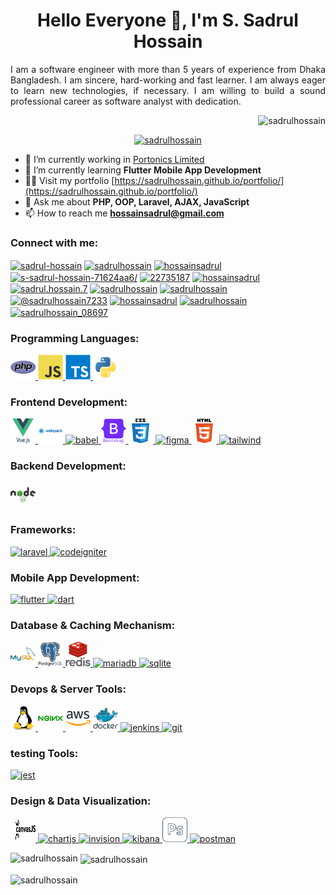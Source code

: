 <h1 align="center">Hello Everyone 👋, I'm S. Sadrul Hossain</h1>
<p align="justify">I am a software engineer with more than 5 years of experience from Dhaka Bangladesh. I am sincere, hard-working and fast learner. I am always eager to learn new technologies, if necessary. I am willing to build a sound professional career as software analyst with dedication.</p>

<p align="right"> <img src="https://komarev.com/ghpvc/?username=sadrulhossain&label=Profile%20views&color=0e75b6&style=flat" alt="sadrulhossain" /> </p>

<p align="center"> <a href="https://github.com/ryo-ma/github-profile-trophy"><img src="https://github-profile-trophy.vercel.app/?username=sadrulhossain" alt="sadrulhossain" /></a> </p>

- 🔭 I’m currently working in [Portonics Limited](https://portonics.com/)
- 🌱 I’m currently learning **Flutter Mobile App Development**
- 👨‍💻 Visit my portfolio [https://sadrulhossain.github.io/portfolio/](https://sadrulhossain.github.io/portfolio/)
- 💬 Ask me about **PHP, OOP, Laravel, AJAX, JavaScript**
- 📫 How to reach me **hossainsadrul@gmail.com**

<h3 align="left">Connect with me:</h3>
<p align="left">
<a href="https://codepen.io/sadrul-hossain" target="blank"><img align="center" src="https://raw.githubusercontent.com/rahuldkjain/github-profile-readme-generator/master/src/images/icons/Social/codepen.svg" alt="sadrul-hossain" height="30" width="40" /></a>
<a href="https://dev.to/sadrulhossain" target="blank"><img align="center" src="https://raw.githubusercontent.com/rahuldkjain/github-profile-readme-generator/master/src/images/icons/Social/devto.svg" alt="sadrulhossain" height="30" width="40" /></a>
<a href="https://twitter.com/hossainsadrul" target="blank"><img align="center" src="https://raw.githubusercontent.com/rahuldkjain/github-profile-readme-generator/master/src/images/icons/Social/twitter.svg" alt="hossainsadrul" height="30" width="40" /></a>
<a href="https://linkedin.com/in/s-sadrul-hossain-71624aa6/" target="blank"><img align="center" src="https://raw.githubusercontent.com/rahuldkjain/github-profile-readme-generator/master/src/images/icons/Social/linked-in-alt.svg" alt="s-sadrul-hossain-71624aa6/" height="30" width="40" /></a>
<a href="https://stackoverflow.com/users/22735187" target="blank"><img align="center" src="https://raw.githubusercontent.com/rahuldkjain/github-profile-readme-generator/master/src/images/icons/Social/stack-overflow.svg" alt="22735187" height="30" width="40" /></a>
<a href="https://codesandbox.com/hossainsadrul" target="blank"><img align="center" src="https://raw.githubusercontent.com/rahuldkjain/github-profile-readme-generator/master/src/images/icons/Social/codesandbox.svg" alt="hossainsadrul" height="30" width="40" /></a>
<a href="https://fb.com/sadrul.hossain.7" target="blank"><img align="center" src="https://raw.githubusercontent.com/rahuldkjain/github-profile-readme-generator/master/src/images/icons/Social/facebook.svg" alt="sadrul.hossain.7" height="30" width="40" /></a>
<a href="https://instagram.com/sadrulhossain" target="blank"><img align="center" src="https://raw.githubusercontent.com/rahuldkjain/github-profile-readme-generator/master/src/images/icons/Social/instagram.svg" alt="sadrulhossain" height="30" width="40" /></a>
<a href="https://dribbble.com/sadrulhossain" target="blank"><img align="center" src="https://raw.githubusercontent.com/rahuldkjain/github-profile-readme-generator/master/src/images/icons/Social/dribbble.svg" alt="sadrulhossain" height="30" width="40" /></a>
<a href="https://www.youtube.com/c/@sadrulhossain7233" target="blank"><img align="center" src="https://raw.githubusercontent.com/rahuldkjain/github-profile-readme-generator/master/src/images/icons/Social/youtube.svg" alt="@sadrulhossain7233" height="30" width="40" /></a>
<a href="https://www.codechef.com/users/hossainsadrul" target="blank"><img align="center" src="https://cdn.jsdelivr.net/npm/simple-icons@3.1.0/icons/codechef.svg" alt="hossainsadrul" height="30" width="40" /></a>
<a href="https://www.leetcode.com/sadrulhossain" target="blank"><img align="center" src="https://raw.githubusercontent.com/rahuldkjain/github-profile-readme-generator/master/src/images/icons/Social/leet-code.svg" alt="sadrulhossain" height="30" width="40" /></a>
<a href="https://discord.gg/sadrulhossain_08697" target="blank"><img align="center" src="https://raw.githubusercontent.com/rahuldkjain/github-profile-readme-generator/master/src/images/icons/Social/discord.svg" alt="sadrulhossain_08697" height="30" width="40" /></a>
</p>


<h3 align="left">Programming Languages:</h3>
<p align="left">
<a href="https://www.php.net" target="_blank" rel="noreferrer"> <img src="https://raw.githubusercontent.com/devicons/devicon/master/icons/php/php-original.svg" alt="php" width="40" height="40"/> </a> 
<a href="https://developer.mozilla.org/en-US/docs/Web/JavaScript" target="_blank" rel="noreferrer"> <img src="https://raw.githubusercontent.com/devicons/devicon/master/icons/javascript/javascript-original.svg" alt="javascript" width="40" height="40"/> </a> 
<a href="https://www.typescriptlang.org/" target="_blank" rel="noreferrer"> <img src="https://raw.githubusercontent.com/devicons/devicon/master/icons/typescript/typescript-original.svg" alt="typescript" width="40" height="40"/> </a> 
<a href="https://www.python.org" target="_blank" rel="noreferrer"> <img src="https://raw.githubusercontent.com/devicons/devicon/master/icons/python/python-original.svg" alt="python" width="40" height="40"/> </a> 
</p>
</h3>
<h3 align="left">Frontend Development:</h3>
<p align="left">
<a href="https://vuejs.org/" target="_blank" rel="noreferrer"> <img src="https://raw.githubusercontent.com/devicons/devicon/master/icons/vuejs/vuejs-original-wordmark.svg" alt="vuejs" width="40" height="40"/> </a> 
<a href="https://webpack.js.org" target="_blank" rel="noreferrer"> <img src="https://raw.githubusercontent.com/devicons/devicon/d00d0969292a6569d45b06d3f350f463a0107b0d/icons/webpack/webpack-original-wordmark.svg" alt="webpack" width="40" height="40"/> </a> 
<a href="https://babeljs.io/" target="_blank" rel="noreferrer"> <img src="https://www.vectorlogo.zone/logos/babeljs/babeljs-icon.svg" alt="babel" width="40" height="40"/> </a> 
<a href="https://getbootstrap.com" target="_blank" rel="noreferrer"> <img src="https://raw.githubusercontent.com/devicons/devicon/master/icons/bootstrap/bootstrap-plain-wordmark.svg" alt="bootstrap" width="40" height="40"/> </a> 
<a href="https://www.w3schools.com/css/" target="_blank" rel="noreferrer"> <img src="https://raw.githubusercontent.com/devicons/devicon/master/icons/css3/css3-original-wordmark.svg" alt="css3" width="40" height="40"/> </a> 
<a href="https://www.figma.com/" target="_blank" rel="noreferrer"> <img src="https://www.vectorlogo.zone/logos/figma/figma-icon.svg" alt="figma" width="40" height="40"/> </a> 
<a href="https://www.w3.org/html/" target="_blank" rel="noreferrer"> <img src="https://raw.githubusercontent.com/devicons/devicon/master/icons/html5/html5-original-wordmark.svg" alt="html5" width="40" height="40"/> </a> 
<a href="https://tailwindcss.com/" target="_blank" rel="noreferrer"> <img src="https://www.vectorlogo.zone/logos/tailwindcss/tailwindcss-icon.svg" alt="tailwind" width="40" height="40"/> </a> 
</p>
</h3>
<h3 align="left">Backend Development:</h3>
<p align="left">
<a href="https://nodejs.org" target="_blank" rel="noreferrer"> <img src="https://raw.githubusercontent.com/devicons/devicon/master/icons/nodejs/nodejs-original-wordmark.svg" alt="nodejs" width="40" height="40"/> </a> 
</p>
</h3>
<h3 align="left">Frameworks:</h3>
<p align="left">
<a href="https://laravel.com/" target="_blank" rel="noreferrer"> <img src="https://encrypted-tbn0.gstatic.com/images?q=tbn:ANd9GcScEsy2zfaCqqF048d9xKy49d53aN5C4qzi_PBugIX0BQ&s" alt="laravel" width="40" height="40"/> </a> 
<a href="https://codeigniter.com" target="_blank" rel="noreferrer"> <img src="https://cdn.worldvectorlogo.com/logos/codeigniter.svg" alt="codeigniter" width="40" height="40"/> </a> 
</p>
</h3>
<h3 align="left">Mobile App Development:</h3>
<p align="left">
<a href="https://flutter.dev" target="_blank" rel="noreferrer"> <img src="https://www.vectorlogo.zone/logos/flutterio/flutterio-icon.svg" alt="flutter" width="40" height="40"/> </a> 
<a href="https://dart.dev" target="_blank" rel="noreferrer"> <img src="https://www.vectorlogo.zone/logos/dartlang/dartlang-icon.svg" alt="dart" width="40" height="40"/> </a> 
</p>
</h3>
<h3 align="left">Database & Caching Mechanism:</h3>
<p align="left">
<a href="https://www.mysql.com/" target="_blank" rel="noreferrer"> <img src="https://raw.githubusercontent.com/devicons/devicon/master/icons/mysql/mysql-original-wordmark.svg" alt="mysql" width="40" height="40"/> </a> 
<a href="https://www.postgresql.org" target="_blank" rel="noreferrer"> <img src="https://raw.githubusercontent.com/devicons/devicon/master/icons/postgresql/postgresql-original-wordmark.svg" alt="postgresql" width="40" height="40"/> </a> 
<a href="https://redis.io" target="_blank" rel="noreferrer"> <img src="https://raw.githubusercontent.com/devicons/devicon/master/icons/redis/redis-original-wordmark.svg" alt="redis" width="40" height="40"/> </a> 
<a href="https://mariadb.org/" target="_blank" rel="noreferrer"> <img src="https://www.vectorlogo.zone/logos/mariadb/mariadb-icon.svg" alt="mariadb" width="40" height="40"/> </a> 
<a href="https://www.sqlite.org/" target="_blank" rel="noreferrer"> <img src="https://www.vectorlogo.zone/logos/sqlite/sqlite-icon.svg" alt="sqlite" width="40" height="40"/> </a> 
</p>
</h3>
</h3>
<h3 align="left">Devops & Server Tools:</h3>
<p align="left">
<a href="https://www.linux.org/" target="_blank" rel="noreferrer"> <img src="https://raw.githubusercontent.com/devicons/devicon/master/icons/linux/linux-original.svg" alt="linux" width="40" height="40"/> </a> 
<a href="https://www.nginx.com" target="_blank" rel="noreferrer"> <img src="https://raw.githubusercontent.com/devicons/devicon/master/icons/nginx/nginx-original.svg" alt="nginx" width="40" height="40"/> </a> 
<a href="https://aws.amazon.com" target="_blank" rel="noreferrer"> <img src="https://raw.githubusercontent.com/devicons/devicon/master/icons/amazonwebservices/amazonwebservices-original-wordmark.svg" alt="aws" width="40" height="40"/> </a> 
<a href="https://www.docker.com/" target="_blank" rel="noreferrer"> <img src="https://raw.githubusercontent.com/devicons/devicon/master/icons/docker/docker-original-wordmark.svg" alt="docker" width="40" height="40"/> </a> 
<a href="https://www.jenkins.io" target="_blank" rel="noreferrer"> <img src="https://www.vectorlogo.zone/logos/jenkins/jenkins-icon.svg" alt="jenkins" width="40" height="40"/> </a> 
<a href="https://git-scm.com/" target="_blank" rel="noreferrer"> <img src="https://www.vectorlogo.zone/logos/git-scm/git-scm-icon.svg" alt="git" width="40" height="40"/> </a> 
</p>
</h3>
</h3>
<h3 align="left">testing Tools:</h3>
<p align="left">
<a href="https://jestjs.io" target="_blank" rel="noreferrer"> <img src="https://www.vectorlogo.zone/logos/jestjsio/jestjsio-icon.svg" alt="jest" width="40" height="40"/> </a> 
</p>
</h3>
</h3>
<h3 align="left">Design & Data Visualization:</h3>
<p align="left">
<a href="https://canvasjs.com" target="_blank" rel="noreferrer"> <img src="https://raw.githubusercontent.com/Hardik0307/Hardik0307/master/assets/canvasjs-charts.svg" alt="canvasjs" width="40" height="40"/> </a> 
<a href="https://www.chartjs.org" target="_blank" rel="noreferrer"> <img src="https://www.chartjs.org/media/logo-title.svg" alt="chartjs" width="40" height="40"/> </a> 
<a href="https://www.invisionapp.com/" target="_blank" rel="noreferrer"> <img src="https://www.vectorlogo.zone/logos/invisionapp/invisionapp-icon.svg" alt="invision" width="40" height="40"/> </a> 
<a href="https://www.elastic.co/kibana" target="_blank" rel="noreferrer"> <img src="https://www.vectorlogo.zone/logos/elasticco_kibana/elasticco_kibana-icon.svg" alt="kibana" width="40" height="40"/> </a> 
<a href="https://www.photoshop.com/en" target="_blank" rel="noreferrer"> <img src="https://raw.githubusercontent.com/devicons/devicon/master/icons/photoshop/photoshop-line.svg" alt="photoshop" width="40" height="40"/> </a> 
<a href="https://postman.com" target="_blank" rel="noreferrer"> <img src="https://www.vectorlogo.zone/logos/getpostman/getpostman-icon.svg" alt="postman" width="40" height="40"/> </a> 
</p>
</h3>
</h3>

<p><img align="left" src="https://github-readme-stats.vercel.app/api/top-langs?username=sadrulhossain&show_icons=true&locale=en&layout=compact" alt="sadrulhossain" /></p>
<p>&nbsp;<img align="center" src="https://github-readme-stats.vercel.app/api?username=sadrulhossain&show_icons=true&locale=en" alt="sadrulhossain" /></p>
<p><img align="center" src="https://github-readme-streak-stats.herokuapp.com/?user=sadrulhossain&" alt="sadrulhossain" /></p>

